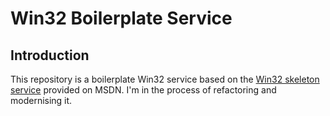# Win32 Boilerplate Service

## Introduction

This repository is a boilerplate Win32 service based on the [Win32 skeleton service](https://docs.microsoft.com/en-us/windows/win32/services/the-complete-service-sample) provided on MSDN. I'm in the process of refactoring and modernising it.
